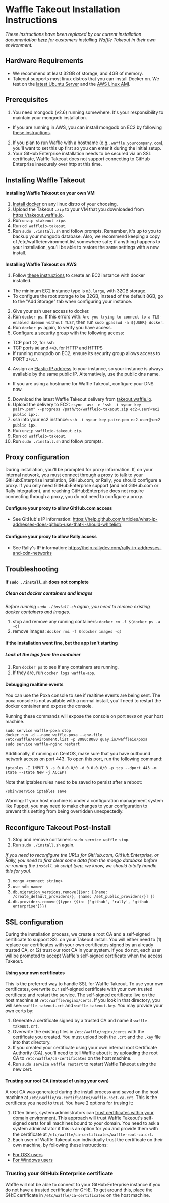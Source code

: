 Waffle Takeout Installation Instructions
===
_These instructions have been replaced by our current installation documentation [here](https://github.com/waffleio/waffle.io-takeout/blob/master/doc/INSTALL.md) for customers installing Waffle Takeout in their own environment._

## Hardware Requirements
 - We recommend at least 32GB of storage, and 4GB of memory.
 - Takeout supports most linux distros that you can install Docker on. We test on the [latest Ubuntu Server](http://www.ubuntu.com/download/server) and the [AWS Linux AMI](https://aws.amazon.com/amazon-linux-ami/).

## Prerequisites
1. You need mongodb (v2.6) running somewhere. It's your responsibility to maintain your mongodb installation.
  - If you are running in AWS, you can install mongodb on EC2 by following [these instructions](http://docs.mongodb.org/ecosystem/platforms/amazon-ec2/).
2. If you plan to run Waffle with a hostname (e.g., `waffle.yourcompany.com`), you'll want to set this up first so you can enter it during the initial setup.
3. Your GitHub Enterprise installation needs to be secured via an SSL certificate, Waffle Takeout does not support connecting to GitHub Enterprise insecurely over http at this time.

## Installing Waffle Takeout
#### Installing Waffle Takeout on your own VM
1. [Install docker](http://docs.docker.com/installation/) on any linux distro of your choosing.
2. Upload the Takeout `.zip` to your VM that you downloaded from https://takeout.waffle.io.
3. Run `unzip <takeout zip>`.
4. Run `cd waffleio-takeout`.
5. Run `sudo ./install.sh` and follow prompts.
Remember, it's up to you to backup your mongodb database. Also, we recommend keeping a copy of /etc/waffle/environment.list somewhere safe; if anything happens to your installation, you'll be able to restore the same settings with a new install.

#### Installing Waffle Takeout on AWS

1. Follow [these instructions](https://docs.docker.com/installation/amazon/) to create an EC2 instance with docker installed.
  - The minimum EC2 instance type is `m3.large`, with 32GB storage.
  - To configure the root storage to be 32GB, instead of the default 8GB, go to the "Add Storage" tab when configuring your instance.

2. Give your ssh user access to docker.
  1. Run `docker ps`. If this errors with: `Are you trying to connect to a TLS-enabled daemon without TLS?`, then run `sudo gpasswd -a ${USER} docker`.
  2. Run `docker ps` again, to verify you have access.
3. [Configure a security group](http://docs.aws.amazon.com/AWSEC2/latest/UserGuide/AccessingInstancesLinux.html) with the following access:
  - TCP port `22`, for ssh
  - TCP ports `80` and `443`, for HTTP and HTTPS
  - If running mongodb on EC2, ensure its security group allows access to PORT `27017`.
4. Assign an [Elastic IP address](http://docs.aws.amazon.com/AWSEC2/latest/UserGuide/elastic-ip-addresses-eip.html) to your instance, so your instance is always available by the same public IP. Alternatively, use the public dns name.
  - If you are using a hostname for Waffle Takeout, configure your DNS now.
5. Download the latest Waffle Takeout delivery from [takeout.waffle.io](https://takeout.waffle.io).
6. Upload the delivery to EC2: `rsync -avz -e "ssh -i <your key pair>.pem" --progress /path/to/waffleio-takeout.zip ec2-user@<ec2 public ip>:`.
7. ssh into your ec2 instance: `ssh -i <your key pair>.pem ec2-user@<ec2 public ip>`.
8. Run `unzip waffleio-takeout.zip`.
9. Run `cd waffleio-takeout`.
10. Run `sudo ./install.sh` and follow prompts.

## Proxy configuration

During installation, you'll be prompted for proxy information. If, on your internal network, you must connect through a proxy to talk to your GitHub:Enterprise installation, GitHub.com, or Rally, you should configure a proxy. If you only need GitHub:Enterprise support (and not GitHub.com or Rally integration), and reaching GitHub:Enterprise does not require connecting through a proxy, you do not need to configure a proxy.

#### Configure your proxy to allow GitHub.com access
- See GitHub's IP information: https://help.github.com/articles/what-ip-addresses-does-github-use-that-i-should-whitelist/

#### Configure your proxy to allow Rally access
- See Rally's IP information: https://help.rallydev.com/rally-ip-addresses-and-cdn-networks

## Troubleshooting

#### If `sudo ./install.sh` does not complete

##### Clean out docker containers and images
_Before running `sudo ./install.sh` again, you need to remove existing docker containers and images._

1. stop and remove any running containers: `docker rm -f $(docker ps -a -q)`
3. remove images: `docker rmi -f $(docker images -q)`

#### If the installation went fine, but the app isn't starting

##### Look at the logs from the container
1. Run `docker ps` to see if any containers are running.
2. If they are, run `docker logs waffle-app`.

#### Debugging realtime events

You can use the Poxa console to see if realtime events are being sent. The poxa console is not available with a normal install, you'll need to restart the docker container and expose the console.

Running these commands will expose the console on port `8080` on your host machine.
```
sudo service waffle-poxa stop
docker run -d --name waffle-poxa --env-file /etc/waffle/environment.list -p 8080:8080 quay.io/waffleio/poxa
sudo service waffle-nginx restart
```

Additionally, if running on CentOS, make sure that you have outbound network access on port 443. To open this port, run the following command:

```
iptables -I INPUT 3 -s 0.0.0.0/0 -d 0.0.0.0/0 -p tcp --dport 443 -m state --state New -j ACCEPT
```

Note that iptables rules need to be saved to persist after a reboot:

```
/sbin/service iptables save
```

Warning: If your host machine is under a configuration management system like Puppet, you may need to make changes to your configuration to prevent this setting from being overridden unexpectedly.

## Reconfigure Takeout Post-Install
1. Stop and remove containers: `sudo service waffle stop`.
2. Run `sudo ./install.sh` again.

_If you need to reconfigure the URLs for GitHub.com, GitHub:Enterprise, or Rally, you need to first clear some data from the mongo database before re-running the `install.sh` script (yep, we know, we should totally handle this for you)._

1. `mongo <connect string>`
2. `use <db name>`
3. `db.migration_versions.remove({$or: [{name: /create_default_providers/}, {name: /set_public_providers/}] })`
4. `db.providers.remove({type: {$in: ['github', 'rally', 'github-enterprise']}})`

## SSL configuration
During the installation process, we create a root CA and a self-signed certificate to support SSL on your Takeout install. You will either need to (1) replace our certificates with your own certificates signed by an already trusted CA, or (2) trust our root CA in your system. If you do not, each user will be prompted to accept Waffle's self-signed certificate when the access Takeout.

#### Using your own certificates
This is the preferred way to handle SSL for Waffle Takeout. To use your own certificates, overwrite our self-signed certificate with your own trusted certificate and restart the service. The self-signed certificate live on the host machine at `/etc/waffle/nginx/certs`. If you look in that directory, you will see: `waffle-takeout.crt` and `waffle-takeout.key`. You may provide your own certs by:

1. Generate a certificate signed by a trusted CA and name it `waffle-takeout.crt`.
2. Overwrite the existing files in `/etc/waffle/nginx/certs` with the certificate you created. You must upload both the `.crt` and the `.key` file into that directory.
3. If you created your certificate using your own internal root Certificate Authority (CA), you'll need to tell Waffle about it by uploading the root CA to `/etc/waffle/ca-certificates` on the host machine.
3. Run `sudo service waffle restart` to restart Waffle Takeout using the new cert.

#### Trusting our root CA (instead of using your own)
A root CA was generated during the install process and saved on the host machine at `/etc/waffle/ca-certificates/waffle-root-ca.crt`. This is the certificate you need to trust. You have 2 options for trusing it:

1. Often times, system administrators can [trust certificates within your domain environment](https://technet.microsoft.com/en-us/library/cc754841.aspx#BKMK_adddomain). This approach will trust Waffle Takeout's self-signed certs for all machines bound to your domain. You need to ask a system administrator if this is an option for you and provide them with the certificate at `/etc/waffle/ca-certificates/waffle-root-ca.crt`.
2. Each user of Waffle Takeout can individually trust the certificate on their own machine, by following these instructions:
  - [For OSX users](https://support.apple.com/kb/PH18677?locale=en_US)
  - [For Windows users](https://technet.microsoft.com/en-us/library/cc754841.aspx#BKMK_addlocal)

### Trusting your GitHub:Enterprise certificate
Waffle will not be able to connect to your GitHub:Enterprise instance if you do not have a trusted certificate for GH:E. To get around this, place the GH:E certificate in `/etc/waffle/ca-certificates` on the host machine.
